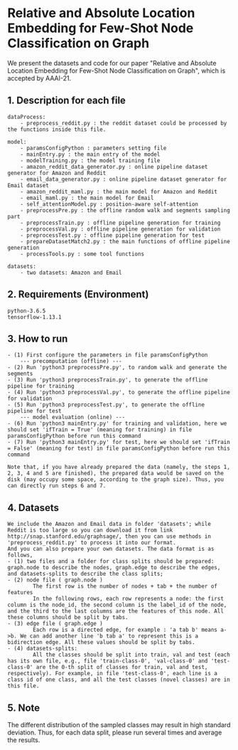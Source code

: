 
# Relative and Absolute Location Embedding for Few-Shot Node Classification on Graph

We present the datasets and code for our paper "Relative and Absolute Location Embedding for Few-Shot Node Classification on Graph", which is accepted by AAAI-21.


## 1. Description for each file

	dataProcess:
		- preprocess_reddit.py : the reddit dataset could be processed by the functions inside this file.
		
	model:
		- paramsConfigPython : parameters setting file
		- mainEntry.py : the main entry of the model
		- modelTraining.py : the model training file 
		- amazon_reddit_data_generator.py : online pipeline dataset generator for Amazon and Reddit
		- email_data_generator.py : online pipeline dataset generator for Email dataset
		- amazon_reddit_maml.py : the main model for Amazon and Reddit
		- email_maml.py : the main model for Email
		- self_attentionModel.py : position-aware self-attention
		- preprocessPre.py : the offline random walk and segments sampling part
		- preprocessTrain.py : offline pipeline generation for training
		- preprocessVal.py : offline pipeline generation for validation
		- preprocessTest.py : offline pipeline generation for test
		- prepareDatasetMatch2.py : the main functions of offline pipeline generation
		- processTools.py : some tool functions
	
	datasets:
		- two datasets: Amazon and Email
		
		
## 2. Requirements (Environment)
	python-3.6.5
	tensorflow-1.13.1


## 3. How to run
	- (1) First configure the parameters in file paramsConfigPython
		--- precomputation (offline) ---
	- (2) Run 'python3 preprocessPre.py', to random walk and generate the segments
	- (3) Run 'python3 preprocessTrain.py', to generate the offline pipeline for training
	- (4) Run 'python3 preprocessVal.py', to generate the offline pipeline for validation
	- (5) Run 'python3 preprocessTest.py', to generate the offline pipeline for test
		--- model evaluation (online) ---
	- (6) Run 'python3 mainEntry.py' for training and validation, here we should set 'ifTrain = True' (meaning for training) in file paramsConfigPython before run this command
	- (7) Run 'python3 mainEntry.py' for test, here we should set 'ifTrain = False' (meaning for test) in file paramsConfigPython before run this command
	
	Note that, if you have already prepared the data (namely, the steps 1, 2, 3, 4 and 5 are finished), the prepared data would be saved on the disk (may occupy some space, according to the graph size). Thus, you can directly run steps 6 and 7.
	

## 4. Datasets

	We include the Amazon and Email data in folder 'datasets'; while Reddit is too large so you can download it from link http://snap.stanford.edu/graphsage/, then you can use methods in 'preprocess_reddit.py' to process it into our format.
	And you can also prepare your own datasets. The data format is as follows,
	- (1) two files and a folder for class splits should be prepared: graph.node to describe the nodes, graph.edge to describe the edges, and datasets-splits to describe the class splits;
	- (2) node file ( graph.node )
			The first row is the number of nodes + tab + the number of features
			In the following rows, each row represents a node: the first column is the node_id, the second column is the label_id of the node, and the third to the last columns are the features of this node. All these columns should be split by tabs.
	- (3) edge file ( graph.edge )
			Each row is a directed edge, for example : 'a tab b' means a->b. We can add another line 'b tab a' to represent this is a bidirection edge. All these values should be split by tabs.
	- (4) datasets-splits:
			All the classes should be split into train, val and test (each has its own file, e.g., file 'train-class-0', 'val-class-0' and 'test-class-0' are the 0-th split of classes for train, val and test, respectively). For example, in file 'test-class-0', each line is a class id of one class, and all the test classes (novel classes) are in this file.

## 5. Note
The different distribution of the sampled classes may result in high standard deviation. Thus, for each data split, please run several times and average the results.
